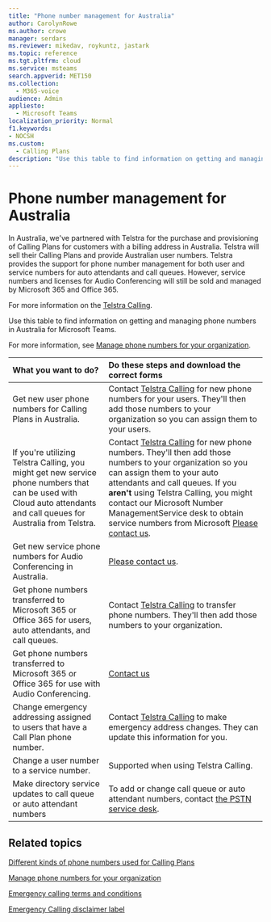 ```yaml
---
title: "Phone number management for Australia"
author: CarolynRowe
ms.author: crowe
manager: serdars
ms.reviewer: mikedav, roykuntz, jastark
ms.topic: reference
ms.tgt.pltfrm: cloud
ms.service: msteams
search.appverid: MET150
ms.collection: 
  - M365-voice
audience: Admin
appliesto: 
  - Microsoft Teams
localization_priority: Normal
f1.keywords:
- NOCSH
ms.custom: 
  - Calling Plans
description: "Use this table to find information on getting and managing phone numbers in Australia for Microsoft Teams."
---
```


# Phone number management for Australia

In Australia, we've partnered with Telstra for the purchase and provisioning of Calling Plans for customers with a billing address in Australia. Telstra will sell their Calling Plans and provide Australian user numbers. Telstra provides the support for phone number management for both user and service numbers for auto attendants and call queues. However, service numbers and licenses for Audio Conferencing will still be sold and managed by Microsoft 365 and Office 365.

For more information on the [Telstra Calling](https://aka.ms/TelstraVoicePlan).

Use this table to find information on getting and managing phone numbers in Australia for Microsoft Teams.

For more information, see  [Manage phone numbers for your organization](manage-phone-numbers-for-your-organization.md).
  
|**What you want to do?**|**Do these steps and download the correct forms**|
|:-----|:-----|
|Get new user phone numbers for Calling Plans in Australia.   <br/> |Contact [Telstra Calling](https://aka.ms/TelstraVoicePlan) for new phone numbers for your users. They'll then add those numbers to your organization so you can assign them to your users. <br/>
|If you're utilizing Telstra Calling, you might get new service phone numbers that can be used with Cloud auto attendants and call queues for Australia from Telstra. <br/> |Contact [Telstra Calling](https://aka.ms/TelstraVoicePlan) for new phone numbers. They'll then add those numbers to your organization so you can assign them to your auto attendants and call queues. If you **aren't** using Telstra Calling, you might contact our Microsoft Number ManagementService desk to obtain service numbers from Microsoft [Please contact us](mailto:ptnapac@microsoft.com). <br/>|
|Get new service phone numbers for Audio Conferencing in Australia.   <br/> |[Please contact us](mailto:ptnapac@microsoft.com).|
|Get phone numbers transferred to Microsoft 365 or Office 365 for users, auto attendants, and call queues.  <br/> | Contact [Telstra Calling](https://aka.ms/TelstraVoicePlan) to transfer phone numbers. They'll then add those numbers to your organization.  <br/> |
|Get phone numbers transferred to Microsoft 365 or Office 365 for use with Audio Conferencing.  |[Contact us](mailto:ptnapac@microsoft.com) |
|Change emergency addressing assigned to users that have a Call Plan phone number. |Contact [Telstra Calling](https://aka.ms/TelstraVoicePlan) to make emergency address changes. They can update this information for you.|
|Change a user number to a service number. |Supported when using Telstra Calling.|
|Make directory service updates to call queue or auto attendant numbers|To add or change call queue or auto attendant numbers, contact [the PSTN service desk](contact-pstn-service-desk.md). |

## Related topics

[Different kinds of phone numbers used for Calling Plans](../different-kinds-of-phone-numbers-used-for-calling-plans.md)

[Manage phone numbers for your organization](manage-phone-numbers-for-your-organization.md)

[Emergency calling terms and conditions](../emergency-calling-terms-and-conditions.md)

[Emergency Calling disclaimer label](https://download.microsoft.com/download/a/8/0/a807c43d-2177-4fe0-8732-86b3784ae6e5/emergency-calling-label-(en-us)-(v.1.0).zip)
